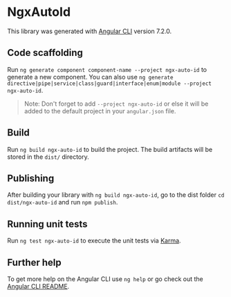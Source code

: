 # NgxAutoId

This library was generated with [Angular CLI](https://github.com/angular/angular-cli) version 7.2.0.

## Code scaffolding

Run `ng generate component component-name --project ngx-auto-id` to generate a new component. You can also use `ng generate directive|pipe|service|class|guard|interface|enum|module --project ngx-auto-id`.
> Note: Don't forget to add `--project ngx-auto-id` or else it will be added to the default project in your `angular.json` file. 

## Build

Run `ng build ngx-auto-id` to build the project. The build artifacts will be stored in the `dist/` directory.

## Publishing

After building your library with `ng build ngx-auto-id`, go to the dist folder `cd dist/ngx-auto-id` and run `npm publish`.

## Running unit tests

Run `ng test ngx-auto-id` to execute the unit tests via [Karma](https://karma-runner.github.io).

## Further help

To get more help on the Angular CLI use `ng help` or go check out the [Angular CLI README](https://github.com/angular/angular-cli/blob/master/README.md).
